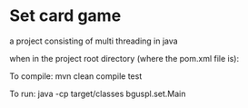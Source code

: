 # Set card game 

a project consisting of multi threading in java

when in the project root directory (where the pom.xml file is):

To compile: mvn clean compile test

To run: java -cp target/classes bguspl.set.Main
